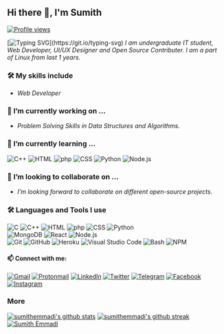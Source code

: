 ## Hi there 🙌, I'm Sumith
<!-- [![Website](https://img.shields.io/badge/Text-Text-green?style=flat-square)](https://google.com) -->
[![Profile views](https://gpvc.arturio.dev/sumithemmadi)](https://github.com/sumithemmadi/)

[![Typing SVG](https://readme-typing-svg.herokuapp.com?font=sherif&color=F70000&lines=I'm+a+Student;I'm+a+Developer;)](https://git.io/typing-svg)
_I am undergraduate IT student, Web Developer, UI/UX Designer and Open Source Contributer. I am a part of Linux from last 1 years._

### 🛠 My skills include 
-   _Web Developer_
### 🔭 I’m currently working on ...
- _Problem Solving Skills in Data Structures and Algorithms._
### 🌱 I’m currently learning ...
  ![C++](https://img.shields.io/badge/C++-040E2C?style=for-the-badge&logo=c%2B%2B&logoColor=00599C)
  ![HTML](https://img.shields.io/badge/-HTML-040E2C?style=for-the-badge&logo=HTML5)
  ![php](https://img.shields.io/badge/PHP-040E2C?style=for-the-badge&logo=php&logoColor=white)
  ![CSS](https://img.shields.io/badge/-CSS-040E2C?style=for-the-badge&logo=CSS3&logoColor=1572B6)
  ![Python](https://img.shields.io/badge/Python-040E2C?style=for-the-badge&logo=python&logoColor=white)
  ![Node.js](https://img.shields.io/badge/-Node.js-040E2C?style=for-the-badge&logo=node.js)
### 👯 I’m looking to collaborate on ...
- _I’m looking forward to collaborate on different open-source projects._
### 🛠 Languages and Tools I use 

  ![C](https://img.shields.io/badge/-C-040E2C?style=for-the-badge&logo=C)
  ![C++](https://img.shields.io/badge/C++-040E2C?style=for-the-badge&logo=c%2B%2B&logoColor=00599C)
  ![HTML](https://img.shields.io/badge/-HTML-040E2C?style=for-the-badge&logo=HTML5)
  ![php](https://img.shields.io/badge/PHP-040E2C?style=for-the-badge&logo=php&logoColor=white)
  ![CSS](https://img.shields.io/badge/-CSS-040E2C?style=for-the-badge&logo=CSS3&logoColor=1572B6)
  ![Python](https://img.shields.io/badge/Python-040E2C?style=for-the-badge&logo=python&logoColor=white)
  <br>
  ![MongoDB](https://img.shields.io/badge/-MongoDB-040E2C?style=for-the-badge&logo=mongodb)
  ![React](https://img.shields.io/badge/-React-040E2C?style=for-the-badge&logo=react)
  ![Node.js](https://img.shields.io/badge/-Node.js-040E2C?style=for-the-badge&logo=node.js)
  <br>
  ![Git](https://img.shields.io/badge/-Git-040E2C?style=for-the-badge&logo=git)
  ![GitHub](https://img.shields.io/badge/-GitHub-040E2C?style=for-the-badge&logo=github)
  ![Heroku](https://img.shields.io/badge/-Heroku-040E2C?style=for-the-badge&logo=heroku&logoColor=6567a5)
  ![Visual Studio Code](https://img.shields.io/badge/-Visual%20Studio%20Code-040E2C?style=for-the-badge&logo=visual-studio-code&logoColor=007ACC)
  ![Bash](https://img.shields.io/badge/-Bash-040E2C?style=for-the-badge&logo=gnu-bash&logoColor=white)
  ![NPM](https://img.shields.io/badge/-Npm-040E2C?style=for-the-badge&logo=npm&logoColor=white)

<!-- [![SumithEmmadi's top languages](https://github-readme-stats.vercel.app/api/top-langs/?username=sumithemmadi&theme=blue-green)](https://github.com/sumithemmadi/sumithemmadi/blob/main/README.md)
-->
<!--
#### 🤔 I’m looking for help with ...
#### 💬 Ask me about ...
#### 📫 How to reach me: ... -->
#### 📫 Connect with me:
[![Gmail](https://img.shields.io/badge/Gmail-D14836?style=for-the-badge&logo=gmail&logoColor=white)](mailto:sumithemmadi244@gmail.com)
[![Protonmail](https://img.shields.io/badge/ProtonMail-8B89CC?style=for-the-badge&logo=protonmail&logoColor=white)](mailto:sumithemmadi@protonmail.com)
[![LinkedIn](https://img.shields.io/badge/sumithemmadi-%230077B5.svg?style=for-the-badge&logo=linkedin&logoColor=white)](https://www.linkedin.com/in/sumithemmadi)
[![Twitter](https://img.shields.io/badge/sumithemmadi-%231DA1F2.svg?style=for-the-badge&logo=Twitter&logoColor=white)](https://www.twitter.com/sumithemmadi)
[![Telegram](https://img.shields.io/badge/sumithemmadi-2CA5E0?style=for-the-badge&logo=telegram&logoColor=white)](https://t.me/sumithemmadi)
[![Facebook](https://img.shields.io/badge/sumithemmadi-%231877F2.svg?style=for-the-badge&logo=Facebook&logoColor=white)](https://www.facebook.com/sumithemmadi)
[![Instagram](https://img.shields.io/badge/sumithemmadi-%23E4405F.svg?style=for-the-badge&logo=Instagram&logoColor=white)](https://www.instagram.com/sumithemmadi)

<!-- #### 😄 Pronouns: ...
#### ⚡ Fun fact: ...-->

### More
[![sumithemmadi's github stats](https://github-readme-stats.vercel.app/api?username=sumithemmadi&count_private=true&include_all_commits=true&theme=radical)](https://google.com)
[![sumithemmadi's github streak](https://github-readme-streak-stats.herokuapp.com/?user=sumithemmadi&theme=blue-green)](https://github.com/DenverCoder1/github-readme-streak-stats)
[![Sumith Emmadi](https://github-profile-trophy.vercel.app/?username=sumithemmadi&row=1)](https://github.com/ryo-ma/github-profile-trophy)

